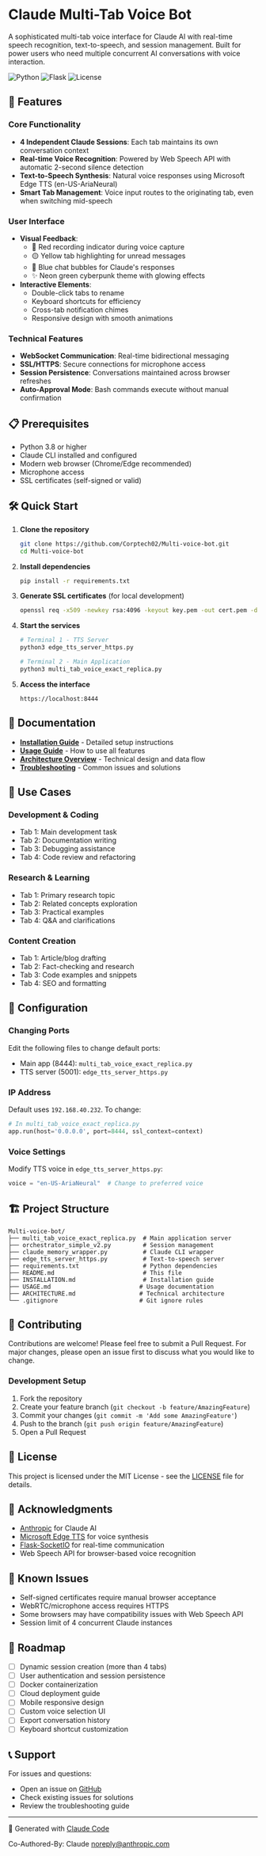 # Claude Multi-Tab Voice Bot

A sophisticated multi-tab voice interface for Claude AI with real-time speech recognition, text-to-speech, and session management. Built for power users who need multiple concurrent AI conversations with voice interaction.

![Python](https://img.shields.io/badge/python-3.8+-blue.svg)
![Flask](https://img.shields.io/badge/flask-3.0.0-green.svg)
![License](https://img.shields.io/badge/license-MIT-blue.svg)

## 🚀 Features

### Core Functionality
- **4 Independent Claude Sessions**: Each tab maintains its own conversation context
- **Real-time Voice Recognition**: Powered by Web Speech API with automatic 2-second silence detection
- **Text-to-Speech Synthesis**: Natural voice responses using Microsoft Edge TTS (en-US-AriaNeural)
- **Smart Tab Management**: Voice input routes to the originating tab, even when switching mid-speech

### User Interface
- **Visual Feedback**: 
  - 🔴 Red recording indicator during voice capture
  - 🟡 Yellow tab highlighting for unread messages
  - 🔵 Blue chat bubbles for Claude's responses
  - ✨ Neon green cyberpunk theme with glowing effects
- **Interactive Elements**:
  - Double-click tabs to rename
  - Keyboard shortcuts for efficiency
  - Cross-tab notification chimes
  - Responsive design with smooth animations

### Technical Features
- **WebSocket Communication**: Real-time bidirectional messaging
- **SSL/HTTPS**: Secure connections for microphone access
- **Session Persistence**: Conversations maintained across browser refreshes
- **Auto-Approval Mode**: Bash commands execute without manual confirmation

## 📋 Prerequisites

- Python 3.8 or higher
- Claude CLI installed and configured
- Modern web browser (Chrome/Edge recommended)
- Microphone access
- SSL certificates (self-signed or valid)

## 🛠️ Quick Start

1. **Clone the repository**
   ```bash
   git clone https://github.com/Corptech02/Multi-voice-bot.git
   cd Multi-voice-bot
   ```

2. **Install dependencies**
   ```bash
   pip install -r requirements.txt
   ```

3. **Generate SSL certificates** (for local development)
   ```bash
   openssl req -x509 -newkey rsa:4096 -keyout key.pem -out cert.pem -days 365 -nodes
   ```

4. **Start the services**
   ```bash
   # Terminal 1 - TTS Server
   python3 edge_tts_server_https.py
   
   # Terminal 2 - Main Application
   python3 multi_tab_voice_exact_replica.py
   ```

5. **Access the interface**
   ```
   https://localhost:8444
   ```

## 📖 Documentation

- **[Installation Guide](INSTALLATION.md)** - Detailed setup instructions
- **[Usage Guide](USAGE.md)** - How to use all features
- **[Architecture Overview](ARCHITECTURE.md)** - Technical design and data flow
- **[Troubleshooting](TROUBLESHOOTING.md)** - Common issues and solutions

## 🎯 Use Cases

### Development & Coding
- Tab 1: Main development task
- Tab 2: Documentation writing
- Tab 3: Debugging assistance
- Tab 4: Code review and refactoring

### Research & Learning
- Tab 1: Primary research topic
- Tab 2: Related concepts exploration
- Tab 3: Practical examples
- Tab 4: Q&A and clarifications

### Content Creation
- Tab 1: Article/blog drafting
- Tab 2: Fact-checking and research
- Tab 3: Code examples and snippets
- Tab 4: SEO and formatting

## 🔧 Configuration

### Changing Ports
Edit the following files to change default ports:
- Main app (8444): `multi_tab_voice_exact_replica.py`
- TTS server (5001): `edge_tts_server_https.py`

### IP Address
Default uses `192.168.40.232`. To change:
```python
# In multi_tab_voice_exact_replica.py
app.run(host='0.0.0.0', port=8444, ssl_context=context)
```

### Voice Settings
Modify TTS voice in `edge_tts_server_https.py`:
```python
voice = "en-US-AriaNeural"  # Change to preferred voice
```

## 🏗️ Project Structure

```
Multi-voice-bot/
├── multi_tab_voice_exact_replica.py  # Main application server
├── orchestrator_simple_v2.py         # Session management
├── claude_memory_wrapper.py          # Claude CLI wrapper
├── edge_tts_server_https.py          # Text-to-speech server
├── requirements.txt                  # Python dependencies
├── README.md                         # This file
├── INSTALLATION.md                   # Installation guide
├── USAGE.md                         # Usage documentation
├── ARCHITECTURE.md                  # Technical architecture
└── .gitignore                       # Git ignore rules
```

## 🤝 Contributing

Contributions are welcome! Please feel free to submit a Pull Request. For major changes, please open an issue first to discuss what you would like to change.

### Development Setup
1. Fork the repository
2. Create your feature branch (`git checkout -b feature/AmazingFeature`)
3. Commit your changes (`git commit -m 'Add some AmazingFeature'`)
4. Push to the branch (`git push origin feature/AmazingFeature`)
5. Open a Pull Request

## 📝 License

This project is licensed under the MIT License - see the [LICENSE](LICENSE) file for details.

## 🙏 Acknowledgments

- [Anthropic](https://www.anthropic.com/) for Claude AI
- [Microsoft Edge TTS](https://azure.microsoft.com/en-us/services/cognitive-services/text-to-speech/) for voice synthesis
- [Flask-SocketIO](https://flask-socketio.readthedocs.io/) for real-time communication
- Web Speech API for browser-based voice recognition

## 🐛 Known Issues

- Self-signed certificates require manual browser acceptance
- WebRTC/microphone access requires HTTPS
- Some browsers may have compatibility issues with Web Speech API
- Session limit of 4 concurrent Claude instances

## 🚧 Roadmap

- [ ] Dynamic session creation (more than 4 tabs)
- [ ] User authentication and session persistence
- [ ] Docker containerization
- [ ] Cloud deployment guide
- [ ] Mobile responsive design
- [ ] Custom voice selection UI
- [ ] Export conversation history
- [ ] Keyboard shortcut customization

## 📞 Support

For issues and questions:
- Open an issue on [GitHub](https://github.com/Corptech02/Multi-voice-bot/issues)
- Check existing issues for solutions
- Review the troubleshooting guide

---

🤖 Generated with [Claude Code](https://claude.ai/code)

Co-Authored-By: Claude <noreply@anthropic.com>
